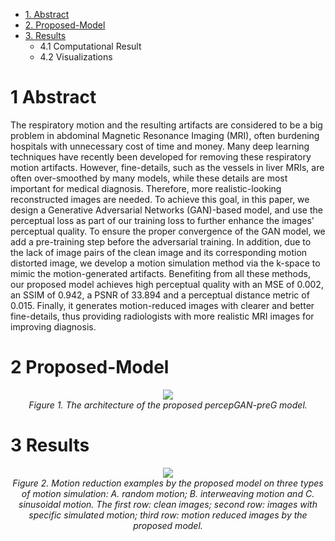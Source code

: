 
* [1. Abstract](#1-abstract)
* [2. Proposed-Model](#2-proposed-model)
* [3. Results ](#3-results)
     * 4.1 Computational Result
     * 4.2 Visualizations



# **1 Abstract**
The respiratory motion and the resulting artifacts are considered to be a big problem in abdominal Magnetic Resonance Imaging (MRI), often burdening hospitals with unnecessary cost of time and money. Many deep learning techniques have recently been developed for removing these respiratory motion artifacts. However, fine-details, such as the vessels in liver MRIs, are often over-smoothed by many models, while these details are most important for medical diagnosis. Therefore, more realistic-looking reconstructed images are needed. To achieve this goal, in this paper, we design a Generative Adversarial Networks (GAN)-based model, and use the perceptual loss as part of our training loss to further enhance the images' perceptual quality. To ensure the proper convergence of the GAN model, we add a pre-training step before the adversarial training. In addition, due to the lack of image pairs of the clean image and its corresponding motion distorted image, we develop a motion simulation method via the k-space to mimic the motion-generated artifacts. Benefiting from all these methods, our proposed model achieves high perceptual quality with an MSE of 0.002, an SSIM of 0.942, a PSNR of 33.894 and a perceptual distance metric of 0.015. Finally, it generates motion-reduced images with clearer and better fine-details, thus providing radiologists with more realistic MRI images for improving diagnosis.

# **2 Proposed-Model**
<p align="center">
  <img src= "https://user-images.githubusercontent.com/23268412/134108619-84f31500-474f-4e28-aa47-626d78b45a68.png" />
  <br>
    <em>Figure 1. The architecture of the proposed percepGAN-preG model.</em>
</p>


# **3 Results**


<p align="center">
  <img src= "https://user-images.githubusercontent.com/23268412/134109168-4a7b7dd2-67a2-4a72-a850-c94a2c096042.png" />
  <br>
    <em>Figure 2. Motion reduction examples by the proposed model on three types of motion simulation: A. random motion; B. interweaving motion and C. sinusoidal motion. The first row: clean images; second row: images with specific simulated motion; third row: motion reduced images by the proposed model.</em>
</p>

